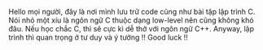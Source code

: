 
Hello mọi người, đây là nơi mình lưu trữ code cũng như bài tập lập trình C. Nói nhỏ một xíu là ngôn ngữ C thuộc dạng low-level nên cũng không khó đâu. Nếu học chắc C, thì sẽ cực kì dễ thở với ngôn ngữ C++. Anyway, lập trình thì quan trọng ở tư duy và ý tưởng !! Good luck !! 
